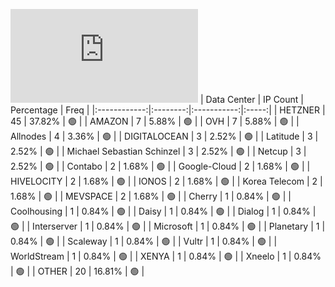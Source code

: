![Diagramm](https://github.com/111STAVR111/props/blob/main/Celestia/Testnet/Decentralization/1/README.md)
| Data Center | IP Count | Percentage | Freq |
|:------------:|:--------:|:-----------:|:-----:|
| HETZNER | 45 | 37.82% | 🟢 |
| AMAZON | 7 | 5.88% | 🟢 |
| OVH | 7 | 5.88% | 🟢 |
| Allnodes | 4 | 3.36% | 🟢 |
| DIGITALOCEAN | 3 | 2.52% | 🟢 |
| Latitude | 3 | 2.52% | 🟢 |
| Michael Sebastian Schinzel | 3 | 2.52% | 🟢 |
| Netcup | 3 | 2.52% | 🟢 |
| Contabo | 2 | 1.68% | 🟢 |
| Google-Cloud | 2 | 1.68% | 🟢 |
| HIVELOCITY | 2 | 1.68% | 🟢 |
| IONOS | 2 | 1.68% | 🟢 |
| Korea Telecom | 2 | 1.68% | 🟢 |
| MEVSPACE | 2 | 1.68% | 🟢 |
| Cherry | 1 | 0.84% | 🟢 |
| Coolhousing | 1 | 0.84% | 🟢 |
| Daisy | 1 | 0.84% | 🟢 |
| Dialog | 1 | 0.84% | 🟢 |
| Interserver | 1 | 0.84% | 🟢 |
| Microsoft | 1 | 0.84% | 🟢 |
| Planetary | 1 | 0.84% | 🟢 |
| Scaleway | 1 | 0.84% | 🟢 |
| Vultr | 1 | 0.84% | 🟢 |
| WorldStream | 1 | 0.84% | 🟢 |
| XENYA | 1 | 0.84% | 🟢 |
| Xneelo | 1 | 0.84% | 🟢 |
| OTHER | 20 | 16.81% | 🟢 |